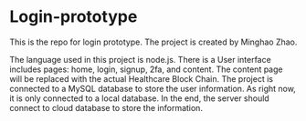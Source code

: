 # Login-prototype
This is the repo for login prototype. The project is created by Minghao Zhao.

The language used in this project is node.js. 
There is a User interface includes pages: home, login, signup, 2fa, and content. The content page will be replaced with the actual Healthcare Block Chain. 
The project is connected to a MySQL database to store the user information. As right now, it is only connected to a local database. In the end, the server should connect to cloud database to store the information. 
